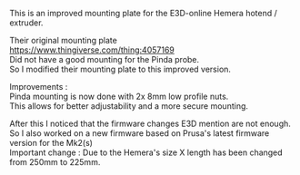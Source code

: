 This is an improved mounting plate for the E3D-online Hemera hotend / extruder. <br>

Their original mounting plate <br> 
https://www.thingiverse.com/thing:4057169 <br>
Did not have a good mounting for the Pinda probe. <br>
So I modified their mounting plate to this improved version. <br>

Improvements : <br>
Pinda mounting is now done with 2x 8mm low profile nuts. <br>
This allows for better adjustability and a more secure mounting. <br>

After this I noticed that the firmware changes E3D mention are not enough. <br>
So I also worked on a new firmware based on Prusa's latest firmware version for the Mk2(s) <br>
Important change : Due to the Hemera's size X length has been changed from 250mm to 225mm. <br>
